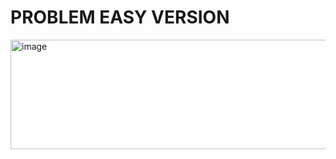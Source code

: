 # PROBLEM EASY VERSION 
<img width="735" height="175" alt="image" src="https://github.com/user-attachments/assets/d76b5858-fff2-4153-a57a-93bbeec2375f" />

